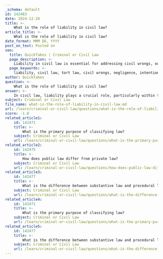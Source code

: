 ```yaml
---
_schema: default
id: 142483
date: 2024-12-26
title: >-
    What is the role of liability in civil law?
article_title: >-
    What is the role of liability in civil law?
date_format: MMM DD, YYYY
post_on_text: Posted on
seo:
  title: QuickTakes | Criminal or Civil Law
  page_description: >-
    Liability in civil law is essential for addressing civil wrongs, outlining responsibilities for harm caused by actions or omissions, and ensuring compensation for injured parties.
  page_keywords: >-
    liability, civil law, tort law, civil wrongs, negligence, intentional torts, strict liability, joint and several liability, compensation, legal process
author: QuickTakes
question: >-
    What is the role of liability in civil law?
answer: >-
    In civil law, liability plays a crucial role, particularly within the context of tort law, which addresses civil wrongs that cause harm or loss to individuals. The concept of liability in civil law primarily revolves around the obligation of one party to compensate another for harm caused by their actions or omissions.\n\n### Key Aspects of Liability in Civil Law:\n\n1. **Definition of Civil Wrongs**: A civil wrong, or tort, is defined as an act or omission that results in harm to another person. The injured party (plaintiff) must establish that the defendant's actions caused their injury or loss. This involves proving the elements of negligence or intentional wrongdoing.\n\n2. **Standard of Proof**: In civil cases, the standard of proof is typically "preponderance of the evidence." This means that the plaintiff must demonstrate that it is more likely than not that the defendant's actions caused the harm. This lower burden of proof compared to criminal cases (where the standard is "beyond a reasonable doubt") allows plaintiffs to seek remedies more effectively.\n\n3. **Types of Liability**: \n   - **Negligence**: This is the most common basis for liability in tort law. A party may be held liable if they fail to exercise reasonable care, resulting in harm to another person.\n   - **Intentional Torts**: These involve deliberate actions that cause harm, such as assault or defamation.\n   - **Strict Liability**: In some cases, a party may be held liable regardless of fault, particularly in cases involving inherently dangerous activities or defective products.\n\n4. **Joint and Several Liability**: This principle allows a claimant to pursue any one of multiple liable parties for the full amount of damages, regardless of their individual share of fault. This means that if one party is unable to pay, the remaining parties can be held responsible for the entire obligation. This can complicate settlements and disputes over fault among the parties involved.\n\n5. **Compensation for Damages**: The primary outcome of establishing liability in civil law is the potential for the injured party to receive compensation for damages. This can include monetary damages for medical expenses, lost wages, pain and suffering, and other losses incurred due to the wrongful act.\n\n6. **Legal Process**: A civil lawsuit is initiated when a plaintiff files a claim against a defendant, seeking to hold them liable for the alleged wrong. If successful, the court may order the defendant to pay damages or provide other remedies.\n\nIn summary, liability in civil law is fundamental to ensuring that individuals who suffer harm due to the actions of others can seek redress and compensation. It establishes the legal framework for accountability and the resolution of disputes arising from civil wrongs.
subject: Criminal or Civil Law
file_name: what-is-the-role-of-liability-in-civil-law.md
url: /learn/criminal-or-civil-law/questions/what-is-the-role-of-liability-in-civil-law
score: -1.0
related_article1:
    id: 142471
    title: >-
        What is the primary purpose of classifying law?
    subject: Criminal or Civil Law
    url: /learn/criminal-or-civil-law/questions/what-is-the-primary-purpose-of-classifying-law
related_article2:
    id: 142475
    title: >-
        How does public law differ from private law?
    subject: Criminal or Civil Law
    url: /learn/criminal-or-civil-law/questions/how-does-public-law-differ-from-private-law
related_article3:
    id: 142477
    title: >-
        What is the difference between substantive law and procedural law?
    subject: Criminal or Civil Law
    url: /learn/criminal-or-civil-law/questions/what-is-the-difference-between-substantive-law-and-procedural-law
related_article4:
    id: 142471
    title: >-
        What is the primary purpose of classifying law?
    subject: Criminal or Civil Law
    url: /learn/criminal-or-civil-law/questions/what-is-the-primary-purpose-of-classifying-law
related_article5:
    id: 142477
    title: >-
        What is the difference between substantive law and procedural law?
    subject: Criminal or Civil Law
    url: /learn/criminal-or-civil-law/questions/what-is-the-difference-between-substantive-law-and-procedural-law
---
```


&nbsp;